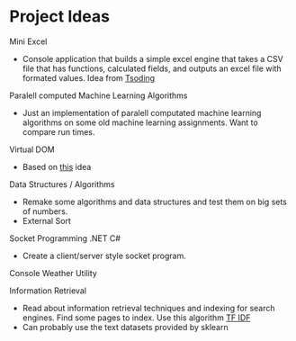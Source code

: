 # Project Ideas

Mini Excel
* Console application that builds a simple excel engine that takes a CSV file that has functions, calculated fields, and outputs an excel file with formated values. Idea from [Tsoding](https://youtu.be/HCAgvKQDJng?si=aGEWWWk2Y-Z7rB7B)

Paralell computed Machine Learning Algorithms
* Just an implementation of paralell computated machine learning algorithms on some old machine learning assignments. Want to compare run times.

Virtual DOM
* Based on [this](https://youtu.be/85gJMUEcnkc?si=5fokBuy328hqxqIJ) idea

Data Structures / Algorithms
* Remake some algorithms and data structures and test them on big sets of numbers.
* External Sort

Socket Programming .NET C#
* Create a client/server style socket program.

Console Weather Utility

Information Retrieval
* Read about information retrieval techniques and indexing for search engines. Find some pages to index. Use this algorithm [TF IDF](https://en.wikipedia.org/wiki/Tf%E2%80%93idf)
* Can probably use the text datasets provided by sklearn
